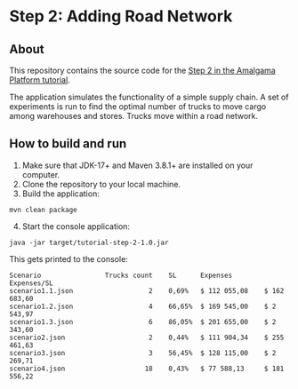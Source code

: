 # Step 2: Adding Road Network

## About
This repository contains the source code for the [Step 2 in the Amalgama Platform tutorial](https://platform.amalgamasimulation.com/amalgama/SupplyChainTutorial/platform_tutorial_step_2.html).

The application simulates the functionality of a simple supply chain.
A set of experiments is run to find the optimal number of trucks to move cargo among warehouses and stores.
Trucks move within a road network.

## How to build and run

1. Make sure that JDK-17+ and Maven 3.8.1+ are installed on your computer.
1. Clone the repository to your local machine.
1. Build the application: 

```
mvn clean package
```

4. Start the console application: 

```
java -jar target/tutorial-step-2-1.0.jar
```

This gets printed to the console:

```
Scenario                Trucks count    SL      Expenses        Expenses/SL  
scenario1.1.json                   2    0,69%   $ 112 055,08    $ 162 683,60  
scenario1.2.json                   4    66,65%  $ 169 545,00    $ 2 543,97  
scenario1.3.json                   6    86,05%  $ 201 655,00    $ 2 343,60  
scenario2.json                     2    0,44%   $ 111 904,34    $ 255 461,63  
scenario3.json                     3    56,45%  $ 128 115,00    $ 2 269,71  
scenario4.json                    18    0,43%   $ 77 588,13     $ 181 556,22  
```
